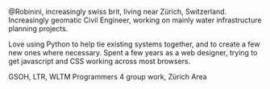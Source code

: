 @Robinini, increasingly swiss brit, living near Zürich, Switzerland. 
Increasingly geomatic Civil Engineer, working on mainly water infrastructure planning projects.

Love using Python to help tie existing systems together, and to create a few new ones where necessary.
Spent a few years as a web designer, trying to get javascript and CSS working across most browsers.

GSOH, LTR, WLTM Programmers 4 group work, Zürich Area
